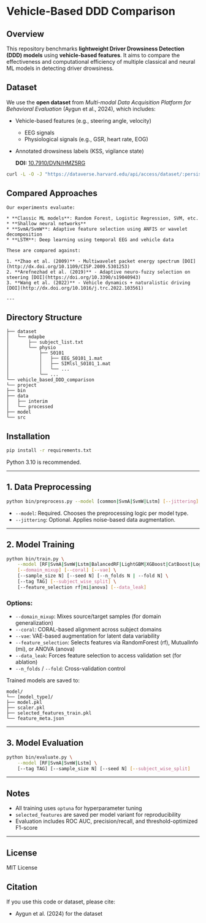 # Vehicle-Based DDD Comparison

## Overview

This repository benchmarks **lightweight Driver Drowsiness Detection (DDD) models** using **vehicle-based features**. It aims to compare the effectiveness and computational efficiency of multiple classical and neural ML models in detecting driver drowsiness.

## Dataset

<!-- need to explain how to download complete dataset via API -->
We use the **open dataset** from *Multi-modal Data Acquisition Platform for Behavioral Evaluation* (Aygun et al., 2024), which includes:

* Vehicle-based features (e.g., steering angle, velocity)
    * EEG signals
    * Physiological signals (e.g., GSR, heart rate, EOG)
* Annotated drowsiness labels (KSS, vigilance state)

    **DOI:** [10.7910/DVN/HMZ5RG](https://doi.org/10.7910/DVN/HMZ5RG)
```sh
curl -L -O -J "https://dataverse.harvard.edu/api/access/dataset/:persistentId/?persistentId=doi:10.7910/DVN/HMZ5RG"
```

## Compared Approaches

    Our experiments evaluate:

    * **Classic ML models**: Random Forest, Logistic Regression, SVM, etc.
    * **Shallow neural networks**
    * **SvmA/SvmW**: Adaptive feature selection using ANFIS or wavelet decomposition
    * **LSTM**: Deep learning using temporal EEG and vehicle data

    These are compared against:

    1. **Zhao et al. (2009)** - Multiwavelet packet energy spectrum [DOI](http://dx.doi.org/10.1109/CISP.2009.5301253)
    2. **Arefnezhad et al. (2019)** - Adaptive neuro-fuzzy selection on steering [DOI](https://doi.org/10.3390/s19040943)
    3. **Wang et al. (2022)** - Vehicle dynamics + naturalistic driving [DOI](http://dx.doi.org/10.1016/j.trc.2022.103561)

    ---

## Directory Structure

```
├── dataset
│   └── mdapbe
│       ├── subject_list.txt
│       └── physio
│           ├── S0101
│           │   ├── EEG_S0101_1.mat
│           │   ├── SIMlsl_S0101_1.mat
│           │   └── ...
│           └── ...
└── vehicle_based_DDD_comparison
└── project
├── bin
├── data
│   ├── interim
│   └── processed
├── model
└── src
```

## Installation

```bash
pip install -r requirements.txt
```

Python 3.10 is recommended.

---

## 1. Data Preprocessing

```bash
python bin/preprocess.py --model [common|SvmA|SvmW|Lstm] [--jittering]
```

* `--model`: Required. Chooses the preprocessing logic per model type.
* `--jittering`: Optional. Applies noise-based data augmentation.

---

## 2. Model Training

```bash
python bin/train.py \
    --model [RF|SvmA|SvmW|Lstm|BalancedRF|LightGBM|XGBoost|CatBoost|LogisticRegression|SVM|DecisionTree|AdaBoost|GradientBoosting|K-Nearest\ Neighbors|MLP] \
    [--domain_mixup] [--coral] [--vae] \
    [--sample_size N] [--seed N] [--n_folds N | --fold N] \
    [--tag TAG] [--subject_wise_split] \
    [--feature_selection rf|mi|anova] [--data_leak]
```

### Options:

* `--domain_mixup`: Mixes source/target samples (for domain generalization)
* `--coral`: CORAL-based alignment across subject domains
* `--vae`: VAE-based augmentation for latent data variability
* `--feature_selection`: Selects features via RandomForest (rf), MutualInfo (mi), or ANOVA (anova)
* `--data_leak`: Forces feature selection to access validation set (for ablation)
* `--n_folds` / `--fold`: Cross-validation control

Trained models are saved to:

```
model/
└── [model_type]/
├── model.pkl
├── scaler.pkl
├── selected_features_train.pkl
└── feature_meta.json
```

---

## 3. Model Evaluation

```bash
python bin/evaluate.py \
    --model [RF|SvmA|SvmW|Lstm] \
    [--tag TAG] [--sample_size N] [--seed N] [--subject_wise_split]
```

---

## Notes

* All training uses `optuna` for hyperparameter tuning
* `selected_features` are saved per model variant for reproducibility
* Evaluation includes ROC AUC, precision/recall, and threshold-optimized F1-score

---

## License

MIT License

## Citation

If you use this code or dataset, please cite:

* Aygun et al. (2024) for the dataset

